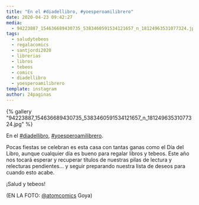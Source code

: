```yaml
---
title: "En el #diadellibro, #yoesperoamilibrero"
date: 2020-04-23 09:42:27
media: 
  - 94223887_154636689430735_5383460591534121657_n_18124963531077324.jpg
tags: 
  - saludytebeos
  - regalacomics
  - santjordi2020
  - librerias
  - libros
  - tebeos
  - comics
  - diadellibro
  - yoesperoamilibrero
template: instagram
author: 24paginas
---
```


{% gallery "94223887_154636689430735_5383460591534121657_n_18124963531077324.jpg" %}

En el [#diadellibro](/etiquetas/diadellibro), [#yoesperoamilibrero](/etiquetas/yoesperoamilibrero).

Pocas fiestas se celebran es esta casa con tantas ganas como el Día del Libro, aunque cualquier día es bueno para regalar libros y tebeos. Este año nos tocará esperar y recuperar títulos de nuestras pilas de lectura y relecturas pendientes... y seguir preparando nuestra lista de deseos para cuando esto acabe.

¡Salud y tebeos!

(EN LA FOTO: [@atomcomics](https://instagram.com/atomcomics) Goya)
